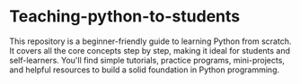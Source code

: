 # Teaching-python-to-students
This repository is a beginner-friendly guide to learning Python from scratch. It covers all the core concepts step by step, making it ideal for students and self-learners. You'll find simple tutorials, practice programs, mini-projects, and helpful resources to build a solid foundation in Python programming.
